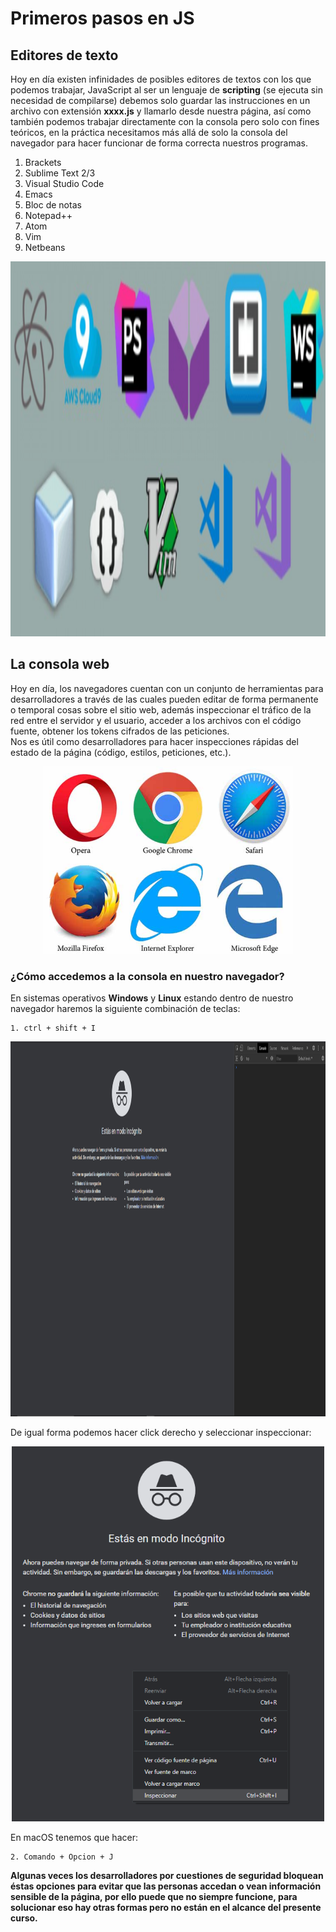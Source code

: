 # Primeros pasos en JS  

## Editores de texto 
Hoy en día existen infinidades de posibles editores de textos con los que podemos trabajar, JavaScript al ser un lenguaje de **scripting** (se ejecuta sin necesidad de compilarse) debemos solo guardar las instrucciones en un archivo con extensión **xxxx.js** y llamarlo desde nuestra página, así como también podemos trabajar directamente con la consola pero solo con fines teóricos, en la práctica necesitamos más allá de solo la consola del navegador para hacer funcionar de forma correcta nuestros programas.    

1. Brackets  
2. Sublime Text 2/3  
3. Visual Studio Code  
4. Emacs    
5. Bloc de notas  
6. Notepad++  
7. Atom  
8. Vim  
9. Netbeans

<p align="center"> 
<img src="./img/editores.png" width="950px;" height="600;">
</p>   

## La consola web  

Hoy en día, los navegadores cuentan con un conjunto de herramientas para desarrolladores a través de las cuales pueden editar de forma permanente o temporal cosas sobre el sitio web, además inspeccionar el tráfico de la red entre el servidor y el usuario, acceder a los archivos con el código fuente, obtener los tokens cifrados de las peticiones.  
Nos es útil como desarrolladores para hacer inspecciones rápidas del estado de la página (código, estilos, peticiones, etc.).  

<p align="center"> 
<img src="./img/navegadores.png" width="400px;" height="300;">
</p>  

### ¿Cómo accedemos a la consola en nuestro navegador?
  En sistemas operativos **Windows** y **Linux** estando dentro de nuestro navegador haremos la siguiente combinación de teclas:  
  
    1. ctrl + shift + I 
    
<p align="center"> 
<img src="./img/abrir-consola.png" width="950px;" height="600;">
</p>   

De igual forma podemos hacer click derecho y seleccionar inspeccionar:  

<p align="center"> 
<img src="./img/inspeccionar.png" width="500px;" height="600;">
</p>  

  En macOS tenemos que hacer:     
    
    2. Comando + Opcion + J


**Algunas veces los desarrolladores por cuestiones de seguridad bloquean éstas opciones para evitar que las personas accedan o vean información sensible de la página, 
por ello puede que no siempre funcione, para solucionar eso hay otras formas pero no están en el alcance del presente curso.**  
